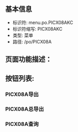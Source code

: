 
## 基本信息

- 标识符: menu.po.PICX08AKC
- 标识符缩写: PICX08AKC
- 类型: 菜单
- 路径: /po/PICX08A

## 页面功能描述：





## 按钮列表:


### PICX08A导出



### PICX08A总导出



### PICX08A查询


